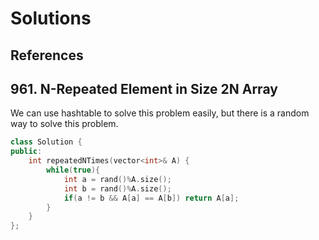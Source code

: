 # Solutions

## References


## 961. N-Repeated Element in Size 2N Array
We can use hashtable to solve this problem easily, but there is a random way to solve this problem.
```C++
class Solution {
public:
    int repeatedNTimes(vector<int>& A) {
        while(true){
            int a = rand()%A.size();
            int b = rand()%A.size();
            if(a != b && A[a] == A[b]) return A[a];
        }
    }
};
```
